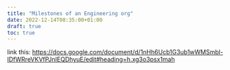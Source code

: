 ```yaml
---
title: "Milestones of an Engineering org"
date: 2022-12-14T08:35:00+01:00
draft: true
toc: true
---
```


link this: https://docs.google.com/document/d/1nHh6Ucb1G3ub1wWMSmbl-IDfWRreVKVfPJnIEQDhyuE/edit#heading=h.xg3o3psx1mah